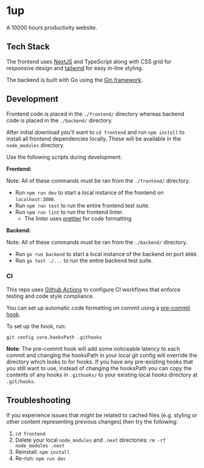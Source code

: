 # 1up

A 10000 hours productivity website.

## Tech Stack

The frontend uses [NextJS](https://nextjs.org/) and TypeScript along with CSS grid for responsive design and [tailwind](https://tailwindcss.com/) for easy in-line styling.

The backend is built with Go using the [Gin framework](https://gin-gonic.com/).

## Development

Frontend code is placed in the `./frontend/` directory whereas backend code is placed in the `./backend/` directory.

After initial download you'll want to `cd frontend` and run `npm install` to install all frontend dependencies locally. These will be available in the `node_modules` directory.

Use the following scripts during development:

**Frontend:**

Note: All of these commands must be ran from the `./frontend/` directory.

- Run `npm run dev` to start a local instance of the frontend on `localhost:3000`.
- Run `npm run test` to run the entire frontend test suite.
- Run `npm run lint` to run the frontend linter.
  - The linter uses [prettier](https://prettier.io/) for code formatting

**Backend:**

Note: All of these commands must be ran from the `./backend/` directory.

- Run `go run backend` to start a local instance of the backend on port `8080`.
- Run `go test ./...` to run the entire backend test suite.

### CI
This repo uses [Github Actions](https://github.com/features/actions) to configure CI workflows that enforce testing and code style compliance.

You can set up automatic code formatting on commit using a [pre-commit hook](https://github.com/dvochoa/1up/tree/main/.githooks/pre-commit).

To set up the hook, run:

```shell
git config core.hooksPath .githooks
```

**Note**: The pre-commit hook will add some noticeable latency to each commit and changing the hooksPath in your local git config will override the directory which looks to for hooks. If you have any pre-existing hooks that you still want to use, instead of changing the hooksPath you can copy the contents of any hooks in `.githooks/` to your existing local hooks directory at `.git/hooks`.

## Troubleshooting

If you experience issues that might be related to cached files (e.g. styling or other content representing previous changes) then try the following:

1. `cd frontend`
2. Delete your local `node_modules` and `.next` directories: `rm -rf node_modules .next`
3. Reinstall: `npm install`
4. Re-run: `npm run dev`
